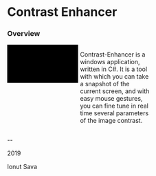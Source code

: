 # Contrast Enhancer

### **Overview**

<div style="display: grid; align-items: left; grid-template-columns: 1fr 1fr 1fr; column-gap: 5px;">

<img alt="App icon" src="docs/blackblank.png" style="width: 220px;">

Contrast-Enhancer is a windows application, written in C#. It is a tool with which you can take a snapshot of the current screen, and with easy mouse gestures, you can fine tune in real time several parameters of the image contrast.

</div>

--

2019

Ionut Sava
